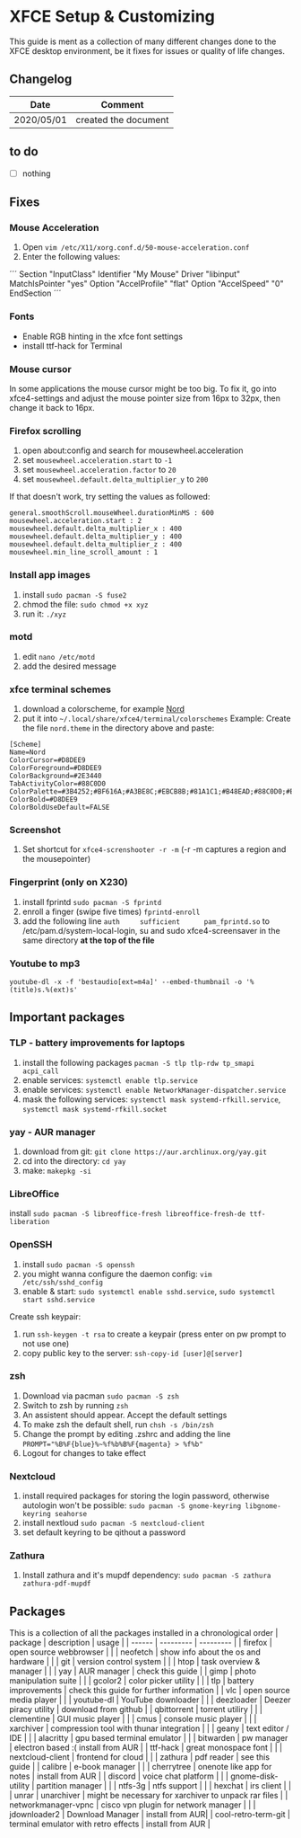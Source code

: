 # XFCE Setup & Customizing
This guide is ment as a collection of many different changes done to the XFCE desktop environment, be it fixes for issues or quality of life changes.

## Changelog
| Date | Comment |
| ------ | ------ |
| 2020/05/01 | created the document |

## to do
- [ ] nothing

## Fixes
### Mouse Acceleration
1. Open `vim /etc/X11/xorg.conf.d/50-mouse-acceleration.conf`
2. Enter the following values:

´´´
Section "InputClass"
	Identifier "My Mouse"
	Driver "libinput"
	MatchIsPointer "yes"
	Option "AccelProfile" "flat"
	Option "AccelSpeed" "0"
EndSection
´´´

### Fonts
- Enable RGB hinting in the xfce font settings
- install ttf-hack for Terminal

### Mouse cursor
In some applications the mouse cursor might be too big. To fix it, go into xfce4-settings and adjust the mouse pointer size from 16px to 32px, then change it back to 16px.

### Firefox scrolling
1. open about:config and search for mousewheel.acceleration
2. set `mousewheel.acceleration.start` to `-1`
3. set `mousewheel.acceleration.factor` to `20`
4. set `mousewheel.default.delta_multiplier_y` to `200`

If that doesn't work, try setting the values as followed:
```
general.smoothScroll.mouseWheel.durationMinMS : 600
mousewheel.acceleration.start : 2
mousewheel.default.delta_multiplier_x : 400
mousewheel.default.delta_multiplier_y : 400
mousewheel.default.delta_multiplier_z : 400
mousewheel.min_line_scroll_amount : 1
```
### Install app images
1. install `sudo pacman -S fuse2`
2. chmod the file: `sudo chmod +x xyz`
3. run it: `./xyz`

### motd
1. edit `nano /etc/motd`
2. add the desired message

### xfce terminal schemes
1. download a colorscheme, for example [Nord](https://github.com/arcticicestudio/nord-xfce-terminal)
2. put it into `~/.local/share/xfce4/terminal/colorschemes`
Example:
Create the file `nord.theme` in the directory above and paste:
```
[Scheme]
Name=Nord
ColorCursor=#D8DEE9
ColorForeground=#D8DEE9
ColorBackground=#2E3440
TabActivityColor=#88C0D0
ColorPalette=#3B4252;#BF616A;#A3BE8C;#EBCB8B;#81A1C1;#B48EAD;#88C0D0;#E5E9F0;#4C566A;#BF616A;#A3BE8C;#EBCB8B;#81A1C1;#B48EAD;#8FBCBB;#ECEFF4
ColorBold=#D8DEE9
ColorBoldUseDefault=FALSE
```

### Screenshot
1. Set shortcut for `xfce4-screnshooter -r -m` (-r -m captures a region and the mousepointer)

### Fingerprint (only on X230)
1. install fprintd `sudo pacman -S fprintd`
2. enroll a finger (swipe five times) `fprintd-enroll`
3. add the following line `auth		sufficient  	pam_fprintd.so` to /etc/pam.d/system-local-login, su and sudo xfce4-screensaver in the same directory **at the top of the file**

### Youtube to mp3
`youtube-dl -x -f 'bestaudio[ext=m4a]' --embed-thumbnail -o '%(title)s.%(ext)s'`

## Important packages
### TLP - battery improvements for laptops
1. install the following packages `pacman -S tlp tlp-rdw tp_smapi acpi_call`
2. enable services: `systemctl enable tlp.service`
3. enable services: `systemctl enable NetworkManager-dispatcher.service`
4. mask the following services: `systemctl mask systemd-rfkill.service`, `systemctl mask systemd-rfkill.socket`

### yay - AUR manager
1. download from git: `git clone https://aur.archlinux.org/yay.git`
2. cd into the directory: `cd yay`
3. make: `makepkg -si`

### LibreOffice
install `sudo pacman -S libreoffice-fresh libreoffice-fresh-de ttf-liberation`

### OpenSSH
1. install `sudo pacman -S openssh`
2. you might wanna configure the daemon config: `vim /etc/ssh/sshd_config`
2. enable & start: `sudo systemctl enable sshd.service`, `sudo systemctl start sshd.service`

Create ssh keypair:
1. run `ssh-keygen -t rsa` to create a keypair (press enter on pw prompt to not use one)
2. copy public key to the server: `ssh-copy-id [user]@[server]`

### zsh
1. Download via pacman `sudo pacman -S zsh`
2. Switch to zsh by running `zsh`
3. An assistent should appear. Accept the default settings
4. To make zsh the default shell, run `chsh -s /bin/zsh`
5. Change the prompt by editing .zshrc and adding the line `PROMPT="%B%F{blue}%~%f%b%B%F{magenta} > %f%b"`
6. Logout for changes to take effect

### Nextcloud
1. install required packages for storing the login password, otherwise autologin won't be possible: `sudo pacman -S gnome-keyring libgnome-keyring seahorse`
2. install nextloud `sudo pacman -S nextcloud-client`
3. set default keyring to be qithout a password

### Zathura
1. Install zathura and it's mupdf dependency: `sudo pacman -S zathura zathura-pdf-mupdf`

## Packages
This is a collection of all the packages installed in a chronological order
| package | description | usage |
| ------ | --------- | --------- |
| firefox | open source webbrowser | |
| neofetch | show info about the os and hardware | |
| git | version control system | |
| htop | task overview & manager | |
| yay | AUR manager | check this guide |
| gimp | photo manipulation suite | |
| gcolor2 | color picker utility | |
| tlp | battery improvements | check this guide for further information |
| vlc | open source media player | |
| youtube-dl | YouTube downloader | |
| deezloader | Deezer piracy utility | download from github |
| qbittorrent | torrent utiliry | |
| clementine | GUI music player | |
| cmus | console music player | |
| xarchiver | compression tool with thunar integration | |
| geany | text editor / IDE | |
| alacritty | gpu based terminal emulator | |
| bitwarden | pw manager | electron based :( install from AUR |
| ttf-hack | great monospace font | |
| nextcloud-client | frontend for cloud | |
| zathura | pdf reader | see this guide |
| calibre | e-book manager | |
| cherrytree | onenote like app for notes | install from AUR |
| discord | voice chat platform | |
| gnome-disk-utility | partition manager | |
| ntfs-3g | ntfs support | |
| hexchat | irs client | |
| unrar | unarchiver | might be necessary for xarchiver to unpack rar files |
| networkmanager-vpnc | cisco vpn plugin for network manager | |
| jdownloader2 | Download Manager | install from AUR|
| cool-retro-term-git | terminal emulator with retro effects | install from AUR |
